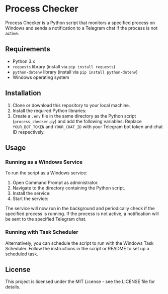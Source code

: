 # Process Checker

Process Checker is a Python script that monitors a specified process on Windows and sends a notification to a Telegram chat if the process is not active.

## Requirements

- Python 3.x
- `requests` library (install via `pip install requests`)
- `python-dotenv` library (install via `pip install python-dotenv`)
- Windows operating system

## Installation

1. Clone or download this repository to your local machine.
2. Install the required Python libraries:
3. Create a `.env` file in the same directory as the Python script (`process_checker.py`) and add the following variables:
Replace `YOUR_BOT_TOKEN` and `YOUR_CHAT_ID` with your Telegram bot token and chat ID respectively.

## Usage

### Running as a Windows Service

To run the script as a Windows service:

1. Open Command Prompt as administrator.
2. Navigate to the directory containing the Python script.
3. Install the service:
4. Start the service:

The service will now run in the background and periodically check if the specified process is running. If the process is not active, a notification will be sent to the specified Telegram chat.

### Running with Task Scheduler

Alternatively, you can schedule the script to run with the Windows Task Scheduler. Follow the instructions in the script or README to set up a scheduled task.

## License

This project is licensed under the MIT License - see the LICENSE file for details.

